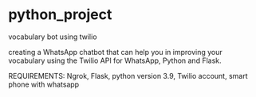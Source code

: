 # python_project
vocabulary bot using twilio


 creating a WhatsApp chatbot that can help you in improving your vocabulary using the Twilio API for WhatsApp, Python and Flask.
 
 REQUIREMENTS:   Ngrok, Flask, python version 3.9, Twilio account, smart phone with whatsapp
 
 
 
